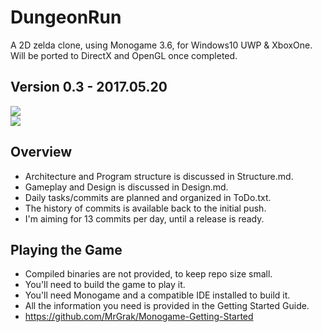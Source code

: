 # DungeonRun
A 2D zelda clone, using Monogame 3.6, for Windows10 UWP & XboxOne.  
Will be ported to DirectX and OpenGL once completed.    



## Version 0.3 - 2017.05.20  
![](https://github.com/MrGrak/DungeonRun/blob/master/Gifs/DungeonRun0p4A.gif)  
![](https://github.com/MrGrak/DungeonRun/blob/master/Gifs/DungeonRun0p4B.gif)  
 

## Overview  
+ Architecture and Program structure is discussed in Structure.md.
+ Gameplay and Design is discussed in Design.md.
+ Daily tasks/commits are planned and organized in ToDo.txt.
+ The history of commits is available back to the initial push.
+ I'm aiming for 13 commits per day, until a release is ready.

## Playing the Game
+ Compiled binaries are not provided, to keep repo size small.
+ You'll need to build the game to play it.
+ You'll need Monogame and a compatible IDE installed to build it.
+ All the information you need is provided in the Getting Started Guide.
+ https://github.com/MrGrak/Monogame-Getting-Started

